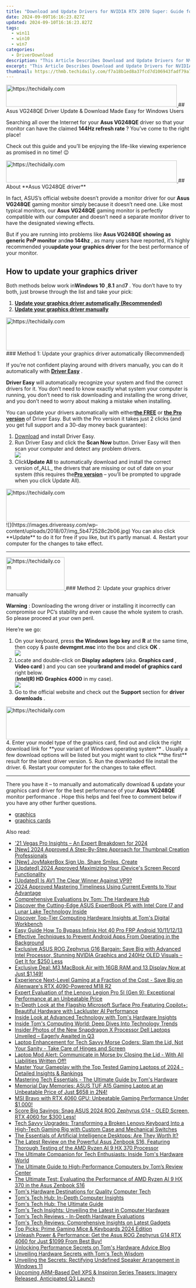 ```yaml
---
title: "Download and Update Drivers for NVIDIA RTX 2070 Super: Guide for Windows 10 & 11 Users"
date: 2024-09-09T16:16:23.827Z
updated: 2024-09-10T16:16:23.827Z
tags:
  - win11
  - win10
  - win7
categories:
  - DriverDownload
description: "This Article Describes Download and Update Drivers for NVIDIA RTX 2070 Super: Guide for Windows 10 & 11 Users"
excerpt: "This Article Describes Download and Update Drivers for NVIDIA RTX 2070 Super: Guide for Windows 10 & 11 Users"
thumbnail: https://thmb.techidaily.com/f7a18b1ed8a37fcd7d106943fadf79a7add46bd88aaea370f1b5ca7a72e0a9d3.jpg
---
```


<!-- affiliate ads begin -->
<a href="https://bluettius.sjv.io/c/5597632/2139114/17108" target="_top" id="2139114">
  <img src="//a.impactradius-go.com/display-ad/17108-2139114" border="0" alt="https://techidaily.com" width="468" height="60"/>
</a>
<img height="0" width="0" src="https://bluettius.sjv.io/i/5597632/2139114/17108" style="position:absolute;visibility:hidden;" border="0" />
<!-- affiliate ads end -->
## Asus VG248QE Driver Update & Download Made Easy for Windows Users

Searching all over the Internet for your **Asus VG248QE** driver so that your monitor can have the claimed **144Hz refresh rate** ? You’ve come to the right place!

 Check out this guide and you’ll be enjoying the life-like viewing experience as promised in no time! 😉

<!-- affiliate ads begin -->
<a href="https://aligracehair.sjv.io/c/5597632/2135418/19272" target="_top" id="2135418">
  <img src="//a.impactradius-go.com/display-ad/19272-2135418" border="0" alt="https://techidaily.com" width="468" height="60"/>
</a>
<img height="0" width="0" src="https://aligracehair.sjv.io/i/5597632/2135418/19272" style="position:absolute;visibility:hidden;" border="0" />
<!-- affiliate ads end -->
## About **Asus VG248QE driver**

 In fact, ASUS’s official website doesn’t provide a monitor driver for our **Asus VG248QE** gaming monitor simply because it doesn’t need one. Like most typical monitors, our **Asus VG248QE** gaming monitor is perfectly compatible with our computer and doesn’t need a separate monitor driver to have the designated viewing effects.

 But if you are running into problems like   **Asus VG248QE showing as generic PnP monitor**  and**no 144hz** , as many users have reported, it’s highly recommended you**update your graphics driver** for the best performance of your monitor.

## How to update your graphics driver

 Both methods below work in**Windows 10** ,**8.1** and**7** . You don’t have to try both, just browse through the list and take your pick:

1. **[Update your graphics driver automatically (Recommended)](https://www.drivereasy.com/knowledge/asus-vg248qe-driver-free-download-update-easily/#M1)**
2. **[Update your graphics driver manually](https://tools.techidaily.com/drivereasy/download/)**

<!-- affiliate ads begin -->
<a href="https://ephamedtechinc.pxf.io/c/5597632/2136617/26400" target="_top" id="2136617">
  <img src="//a.impactradius-go.com/display-ad/26400-2136617" border="0" alt="https://techidaily.com" width="728" height="90"/>
</a>
<img height="0" width="0" src="https://ephamedtechinc.pxf.io/i/5597632/2136617/26400" style="position:absolute;visibility:hidden;" border="0" />
<!-- affiliate ads end -->
### Method 1: Update your graphics driver automatically (Recommended)

 If you’re not confident playing around with drivers manually, you can do it automatically with **[Driver Easy](https://tools.techidaily.com/drivereasy/download/)**  .

**Driver Easy**   will automatically recognize your system and find the correct drivers for it. You don’t need to know exactly what system your computer is running, you don’t need to risk downloading and installing the wrong driver, and you don’t need to worry about making a mistake when installing.

 You can update your drivers automatically with either[**the FREE**](https://tools.techidaily.com/drivereasy/download/) or **[the Pro version](https://tools.techidaily.com/drivereasy/download/)**  of Driver Easy. But with the Pro version it takes just 2 clicks (and you get full support and a 30-day money back guarantee):

1. [Download](https://tools.techidaily.com/drivereasy/download/)  and install Driver Easy.
2. Run Driver Easy and click the **Scan Now** button. Driver Easy will then scan your computer and detect any problem drivers.  
![](https://images.drivereasy.com/wp-content/uploads/2018/07/img_5b472685de9c9.jpg)
3. Click**Update All** to automatically download and install the correct version of_ALL_ the drivers that are missing or out of date on your system (this requires the[**Pro version**](https://tools.techidaily.com/drivereasy/download/) – you’ll be prompted to upgrade when you click Update All).  
<!-- affiliate ads begin -->
<a href="https://appsumo.8odi.net/c/5597632/2123733/7443" target="_top" id="2123733">
  <img src="//a.impactradius-go.com/display-ad/7443-2123733" border="0" alt="https://techidaily.com" width="728" height="90"/>
</a>
<img height="0" width="0" src="https://appsumo.8odi.net/i/5597632/2123733/7443" style="position:absolute;visibility:hidden;" border="0" />
<!-- affiliate ads end -->
![](https://images.drivereasy.com/wp-content/uploads/2018/07/img_5b472528c2b06.jpg)  
 You can also click **Update** to do it for free if you like, but it’s partly manual.
4. Restart your computer for the changes to take effect.

---

<!-- affiliate ads begin -->
<a href="https://aligracehair.sjv.io/c/5597632/2115942/19272" target="_top" id="2115942">
  <img src="//a.impactradius-go.com/display-ad/19272-2115942" border="0" alt="https://techidaily.com" width="160" height="90"/>
</a>
<img height="0" width="0" src="https://aligracehair.sjv.io/i/5597632/2115942/19272" style="position:absolute;visibility:hidden;" border="0" />
<!-- affiliate ads end -->
### Method 2: Update your graphics driver manually

**Warning** : Downloading the wrong driver or installing it incorrectly can compromise our PC’s stability and even cause the whole system to crash. So please proceed at your own peril.

Here’re we go:

1. On your keyboard, press **the Windows logo key** and **R**  at the same time, then copy & paste **devmgmt.msc** into the box and click **OK** .  
![](https://images.drivereasy.com/wp-content/uploads/2018/05/img_5afb9c1b96ba9.png)
2. Locate and double-click on **Display adapters** (aka. **Graphics card** , **Video card** ) and you can see your**brand and model of graphics card** right below.  
 (**Intel(R) HD Graphics 4000** in my case).  
![](https://images.drivereasy.com/wp-content/uploads/2018/07/img_5b47105a562f6.jpg)
3. Go to the official website and check out the **Support** section for **driver downloads** .
<!-- affiliate ads begin -->
<a href="https://unicoeye.pxf.io/c/5597632/2134248/18498" target="_top" id="2134248">
  <img src="//a.impactradius-go.com/display-ad/18498-2134248" border="0" alt="https://techidaily.com" width="728" height="90"/>
</a>
<img height="0" width="0" src="https://unicoeye.pxf.io/i/5597632/2134248/18498" style="position:absolute;visibility:hidden;" border="0" />
<!-- affiliate ads end -->
4. Enter your model type of the graphics card, find out and click the right download link for **your variant of Windows operating system** . Usually a few download options will be listed but you might want to click **the first** result for the latest driver version.
5. Run the downloaded file install the driver.
6. Restart your computer for the changes to take effect.

---

 There you have it  – to manually and automatically download & update your graphics card driver for the best performance of your **Asus VG248QE** monitor performance  . Hope this helps and feel free to comment below if you have any other further questions.

* [graphics](https://tools.techidaily.com/drivereasy/download/)
* [graphics cards](https://tools.techidaily.com/drivereasy/download/)

<ins class="adsbygoogle"
     style="display:block"
     data-ad-format="autorelaxed"
     data-ad-client="ca-pub-7571918770474297"
     data-ad-slot="1223367746"></ins>



<ins class="adsbygoogle"
     style="display:block"
     data-ad-client="ca-pub-7571918770474297"
     data-ad-slot="8358498916"
     data-ad-format="auto"
     data-full-width-responsive="true"></ins>

<span class="atpl-alsoreadstyle">Also read:</span>
<div><ul>
<li><a href="https://extra-hints.techidaily.com/21-vegas-pro-insights-an-expert-breakdown-for-2024/"><u>'21 Vegas Pro Insights – An Expert Breakdown for 2024</u></a></li>
<li><a href="https://vimeo-videos.techidaily.com/new-2024-approved-a-step-by-step-approach-for-thumbnail-creation-professionals/"><u>[New] 2024 Approved  A Step-By-Step Approach for Thumbnail Creation Professionals</u></a></li>
<li><a href="https://extra-support.techidaily.com/new-joymakerbox-sign-up-share-smiles-create/"><u>[New] JoyMakerBox  Sign Up, Share Smiles, Create</u></a></li>
<li><a href="https://screen-mirroring-recording.techidaily.com/updated-2024-approved-maximizing-your-idevices-screen-record-functionality/"><u>[Updated] 2024 Approved  Maximizing Your iDevice's Screen Record Functionality</u></a></li>
<li><a href="https://extra-skills.techidaily.com/updated-is-av1-the-clear-winner-against-vp9/"><u>[Updated] Is AV1 The Clear Winner Against VP9?</u></a></li>
<li><a href="https://youtube-docs.techidaily.com/approved-mastering-timeliness-using-current-events-to-your-advantage/"><u>2024 Approved  Mastering Timeliness  Using Current Events to Your Advantage</u></a></li>
<li><a href="https://hardware-help.techidaily.com/comprehensive-evaluations-by-tom-the-hardware-hub/"><u>Comprehensive Evaluations by Tom: The Hardware Hub</u></a></li>
<li><a href="https://hardware-help.techidaily.com/discover-the-cutting-edge-asus-expertbook-p5-with-intel-core-i7-and-lunar-lake-technology-inside/"><u>Discover the Cutting-Edge ASUS ExpertBook P5 with Intel Core I7 and Lunar Lake Technology Inside</u></a></li>
<li><a href="https://hardware-help.techidaily.com/discover-top-tier-computing-hardware-insights-at-toms-digital-workbench/"><u>Discover Top-Tier Computing Hardware Insights at Tom's Digital Workbench</u></a></li>
<li><a href="https://bypass-frp.techidaily.com/easy-guide-how-to-bypass-infinix-hot-40-pro-frp-android-10111213-by-drfone-android/"><u>Easy Guide How To Bypass Infinix Hot 40 Pro FRP Android 10/11/12/13</u></a></li>
<li><a href="https://tech-renaissance.techidaily.com/effective-techniques-to-prevent-android-apps-from-operating-in-the-background/"><u>Effective Techniques to Prevent Android Apps From Operating in the Background</u></a></li>
<li><a href="https://hardware-help.techidaily.com/exclusive-asus-rog-zephyrus-g16-bargain-save-big-with-advanced-intel-processor-stunning-nvidia-graphics-and-240hz-oled-visuals-get-it-for-250-less/"><u>Exclusive ASUS ROG Zephyrus G16 Bargain: Save Big with Advanced Intel Processor, Stunning NVIDIA Graphics and 240Hz OLED Visuals – Get It for $250 Less</u></a></li>
<li><a href="https://hardware-help.techidaily.com/1723862702293-exclusive-deal-m3-macbook-air-with-16gb-ram-and-13-display-now-at-just-1149/"><u>Exclusive Deal: M3 MacBook Air with 16GB RAM and 13 Display Now at Just $1,149!</u></a></li>
<li><a href="https://hardware-help.techidaily.com/experience-next-level-gaming-at-a-fraction-of-the-cost-save-big-on-alienwares-rtx-4090-powered-m18-r2/"><u>Experience Next-Level Gaming at a Fraction of the Cost - Save Big on Alienware's RTX 4090-Powered M18 R2</u></a></li>
<li><a href="https://hardware-help.techidaily.com/expert-evaluation-of-the-lenovo-legion-pro-5i-gen-9-exceptional-performance-at-an-unbeatable-price/"><u>Expert Evaluation of the Lenovo Legion Pro 5I (Gen 9): Exceptional Performance at an Unbeatable Price</u></a></li>
<li><a href="https://hardware-help.techidaily.com/in-depth-look-at-the-flagship-microsoft-surface-pro-featuring-copilotplus-beautiful-hardware-with-lackluster-ai-performance/"><u>In-Depth Look at the Flagship Microsoft Surface Pro Featuring Copilot+: Beautiful Hardware with Lackluster AI Performance</u></a></li>
<li><a href="https://hardware-help.techidaily.com/inside-look-at-advanced-technology-with-toms-hardware-insights/"><u>Inside Look at Advanced Technology with Tom's Hardware Insights</u></a></li>
<li><a href="https://hardware-help.techidaily.com/inside-toms-computing-world-deep-dives-into-technology-trends/"><u>Inside Tom's Computing World: Deep Dives Into Technology Trends</u></a></li>
<li><a href="https://hardware-help.techidaily.com/insider-photos-of-the-new-snapdragon-x-processor-dell-laptops-unveiled-eagerly-awaited-in-q3/"><u>Insider Photos of the New Snapdragon X Processor Dell Laptops Unveiled – Eagerly Awaited in Q3</u></a></li>
<li><a href="https://hardware-help.techidaily.com/1723862660402-laptop-enhancement-for-tech-savvy-morse-coders-slam-the-lid-not-your-sanity-take-care-of-hinges-and-screen/"><u>Laptop Enhancement for Tech Savvy Morse Coders: Slam the Lid, Not Your Sanity - Take Care of Hinges and Screen</u></a></li>
<li><a href="https://hardware-help.techidaily.com/1723862689959-laptop-mod-alert-communicate-in-morse-by-closing-the-lid-with-all-liabilities-written-off/"><u>Laptop Mod Alert: Communicate in Morse by Closing the Lid - With All Liabilities Written Off!</u></a></li>
<li><a href="https://hardware-help.techidaily.com/master-your-gameplay-with-the-top-tested-gaming-laptops-of-2024-detailed-insights-and-rankings/"><u>Master Your Gameplay with the Top Tested Gaming Laptops of 2024 - Detailed Insights & Rankings</u></a></li>
<li><a href="https://hardware-help.techidaily.com/mastering-tech-essentials-the-ultimate-guide-by-toms-hardware/"><u>Mastering Tech Essentials - The Ultimate Guide by Tom's Hardware</u></a></li>
<li><a href="https://hardware-help.techidaily.com/1723862727008-memorial-day-memories-asus-tuf-a15-gaming-laptop-at-an-unbeatable-price-of-just-658-in-2n4/"><u>Memorial Day Memories: ASUS TUF A15 Gaming Laptop at an Unbeatable Price of Just $658 in 2N4!</u></a></li>
<li><a href="https://hardware-help.techidaily.com/1723862731130-msi-bravo-with-rtx-4060-gpu-unbeatable-gaming-performance-under-1000/"><u>MSI Bravo with RTX 4060 GPU: Unbeatable Gaming Performance Under $1,000!</u></a></li>
<li><a href="https://hardware-help.techidaily.com/score-big-savings-snag-asus-2024-rog-zephyrus-g14-oled-screen-rtx-4060-for-300-less/"><u>Score Big Savings: Snag ASUS 2024 ROG Zephyrus G14 - OLED Screen, RTX 4060 for $300 Less!</u></a></li>
<li><a href="https://hardware-help.techidaily.com/tech-savvy-upgrades-transforming-a-broken-lenovo-keyboard-into-a-high-tech-gaming-rig-with-custom-case-and-mechanical-switches/"><u>Tech Savvy Upgrades: Transforming a Broken Lenovo Keyboard Into a High-Tech Gaming Rig with Custom Case and Mechanical Switches</u></a></li>
<li><a href="https://hardware-help.techidaily.com/the-essentials-of-artificial-intelligence-desktops-are-they-worth-it/"><u>The Essentials of Artificial Intelligence Desktops: Are They Worth It?</u></a></li>
<li><a href="https://hardware-help.techidaily.com/1723862702166-the-latest-review-on-the-powerful-asus-zenbook-s16-featuring-thorough-testing-of-the-amd-ryzen-ai-9-hx-370-processor/"><u>The Latest Review on the Powerful Asus Zenbook S16, Featuring Thorough Testing of the AMD Ryzen AI 9 HX 370 Processor</u></a></li>
<li><a href="https://hardware-help.techidaily.com/the-ultimate-companion-for-tech-enthusiasts-inside-toms-hardware-world/"><u>The Ultimate Companion for Tech Enthusiasts: Inside Tom's Hardware World</u></a></li>
<li><a href="https://hardware-help.techidaily.com/the-ultimate-guide-to-high-performance-computers-by-toms-review-center/"><u>The Ultimate Guide to High-Performance Computers by Tom’s Review Center</u></a></li>
<li><a href="https://hardware-help.techidaily.com/the-ultimate-test-evaluating-the-performance-of-amd-ryzen-ai-9-hx-370-in-the-asus-zenbook-s16/"><u>The Ultimate Test: Evaluating the Performance of AMD Ryzen AI 9 HX 370 in the Asus Zenbook S16</u></a></li>
<li><a href="https://hardware-help.techidaily.com/toms-hardware-destinations-for-quality-computer-tech/"><u>Tom's Hardware Destinations for Quality Computer Tech</u></a></li>
<li><a href="https://hardware-help.techidaily.com/toms-tech-hub-in-depth-computer-insights/"><u>Tom's Tech Hub: In-Depth Computer Insights</u></a></li>
<li><a href="https://hardware-help.techidaily.com/toms-tech-hub-the-ultimate-guide/"><u>Tom's Tech Hub: The Ultimate Guide</u></a></li>
<li><a href="https://hardware-help.techidaily.com/toms-tech-insights-unveiling-the-latest-in-computer-hardware/"><u>Tom's Tech Insights: Unveiling the Latest in Computer Hardware</u></a></li>
<li><a href="https://hardware-help.techidaily.com/1723862704811-toms-tech-reviews-in-depth-hardware-evaluations/"><u>Tom's Tech Reviews - In-Depth Hardware Evaluations</u></a></li>
<li><a href="https://hardware-help.techidaily.com/toms-tech-reviews-comprehensive-insights-on-latest-gadgets/"><u>Tom's Tech Reviews: Comprehensive Insights on Latest Gadgets</u></a></li>
<li><a href="https://games-able.techidaily.com/top-picks-prime-gaming-mice-and-keyboards-2024-edition/"><u>Top Picks: Prime Gaming Mice & Keyboards 2024 Edition</u></a></li>
<li><a href="https://hardware-help.techidaily.com/unleash-power-and-performance-get-the-asus-rog-zephyrus-g14-rtx-4060-for-just-1099-from-best-buy/"><u>Unleash Power & Performance: Get the Asus ROG Zephyrus G14 RTX 4060 for Just $1099 From Best Buy!</u></a></li>
<li><a href="https://hardware-help.techidaily.com/unlocking-performance-secrets-on-toms-hardware-advice-blog/"><u>Unlocking Performance Secrets on Tom's Hardware Advice Blog</u></a></li>
<li><a href="https://hardware-help.techidaily.com/unveiling-hardware-secrets-with-toms-tech-wisdom/"><u>Unveiling Hardware Secrets with Tom's Tech Wisdom</u></a></li>
<li><a href="https://sound-issues.techidaily.com/unveiling-the-secrets-rectifying-undefined-speaker-arrangement-in-windows-11/"><u>Unveiling the Secrets: Rectifying Undefined Speaker Arrangement in Windows 11</u></a></li>
<li><a href="https://hardware-help.techidaily.com/upcoming-arm-based-dell-xps-and-inspiron-series-teasers-imagery-released-anticipated-q3-launch/"><u>Upcoming ARM-Based Dell XPS & Inspiron Series Teasers: Imagery Released, Anticipated Q3 Launch</u></a></li>
</ul></div>
